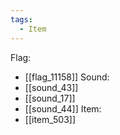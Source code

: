 ```yaml
---
tags:
  - Item
---
```

Flag:
- [[flag_11158]]
Sound:
- [[sound_43]]
- [[sound_17]]
- [[sound_44]]
Item:
- [[item_503]]
